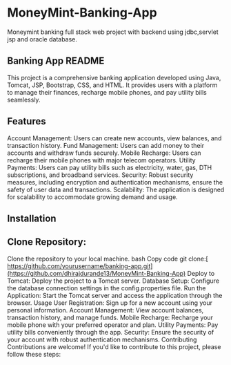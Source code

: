 # MoneyMint-Banking-App
Moneymint banking full stack web project with backend using jdbc,servlet jsp and oracle database.

## Banking App README
This project is a comprehensive banking application developed using Java, Tomcat, JSP, Bootstrap, CSS, and HTML. It provides users with a platform to manage their finances, recharge mobile phones, and pay utility bills seamlessly.

## Features
Account Management: Users can create new accounts, view balances, and transaction history.
Fund Management: Users can add money to their accounts and withdraw funds securely.
Mobile Recharge: Users can recharge their mobile phones with major telecom operators.
Utility Payments: Users can pay utility bills such as electricity, water, gas, DTH subscriptions, and broadband services.
Security: Robust security measures, including encryption and authentication mechanisms, ensure the safety of user data and transactions.
Scalability: The application is designed for scalability to accommodate growing demand and usage.

## Installation
## Clone Repository:
Clone the repository to your local machine.
bash
Copy code
git clone:[ https://github.com/yourusername/banking-app.git](https://github.com/dhirajdurande13/MoneyMint-Banking-App)
Deploy to Tomcat: Deploy the project to a Tomcat server.
Database Setup: Configure the database connection settings in the config.properties file.
Run the Application: Start the Tomcat server and access the application through the browser.
Usage
User Registration: Sign up for a new account using your personal information.
Account Management: View account balances, transaction history, and manage funds.
Mobile Recharge: Recharge your mobile phone with your preferred operator and plan.
Utility Payments: Pay utility bills conveniently through the app.
Security: Ensure the security of your account with robust authentication mechanisms.
Contributing
Contributions are welcome! If you'd like to contribute to this project, please follow these steps:


